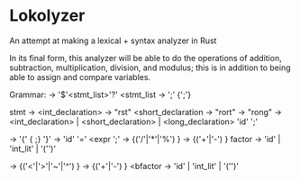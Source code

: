 # Lokolyzer
An attempt at making a lexical + syntax analyzer in Rust

In its final form, this analyzer will be able to do the operations of addition, subtraction, multiplication, division, and modulus; this is in addition to being able to assign and compare variables. 

Grammar:
<lokolyzer> -> '$'<stmt_list>'?'
<stmt_list  -> <stmt> ';' {<stmt>';'}

stmt -> <block>
<int_declaration> -> "rst"
<short_declaration -> "rort"
<long declaration> -> "rong"
<declare> -> <int_declaration> | <short_declaration> | <long_declaration> 'id' ';'

<block> -> '{' { <stmt> ;} '}'
<assignment> -> 'id' '=' <expr ';'
<expr> -> <term> {('/'|'*'|'%') <term> }
<term> -> <factor> {('+'|'-') <factor> }
factor -> 'id' | 'int_lit' | '('<expr>')'

<ineq> -> <bex> {('<'|'>'|'~'|'^') <bex> }
<bterm> -> <bfactor> {('+'|'-') <bfactor> }
<bfactor -> 'id' | 'int_lit' | '('<bex>')'
